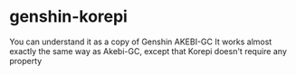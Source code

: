 # genshin-korepi
You can understand it as a copy of Genshin AKEBI-GC
It works almost exactly the same way as Akebi-GC, except that Korepi doesn't require any property

